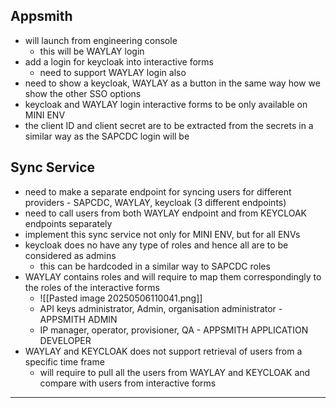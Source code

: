 ## Appsmith
- will launch from engineering console
	- this will be WAYLAY login
- add a login for keycloak into interactive forms
	- need to support WAYLAY login also
- need to show a keycloak, WAYLAY as a button in the same way how we show the other SSO options
- keycloak and WAYLAY login interactive forms to be only available on MINI ENV
- the client ID and client secret are to be extracted from the secrets in a similar way as the SAPCDC login will be

## Sync Service
- need to make a separate endpoint for syncing users for different providers - SAPCDC, WAYLAY, keycloak (3 different endpoints)
- need to call users from both WAYLAY endpoint and from KEYCLOAK endpoints separately
- implement this sync service not only for MINI ENV, but for all ENVs
- keycloak does no have any type of roles and hence all are to be considered as admins
	- this can be hardcoded in a similar way to SAPCDC roles
- WAYLAY contains roles and will require to map them correspondingly to the roles of the interactive forms
	- ![[Pasted image 20250506110041.png]]
	- API keys administrator, Admin, organisation administrator - APPSMITH ADMIN
	- IP manager, operator, provisioner, QA - APPSMITH APPLICATION DEVELOPER
- WAYLAY and KEYCLOAK does not support retrieval of users from a specific time frame
	- will require to pull all the users from WAYLAY and KEYCLOAK and compare with users from interactive forms

---

